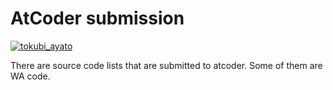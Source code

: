 # AtCoder submission
[![tokubi_ayato](https://img.shields.io/endpoint?url=https%3A%2F%2Fatcoder-badges.now.sh%2Fapi%2Fatcoder%2Fjson%2Ftokubi_ayato)](https://atcoder.jp/users/tokubi_ayato)

There are source code lists that are submitted to atcoder.
Some of them are WA code.

